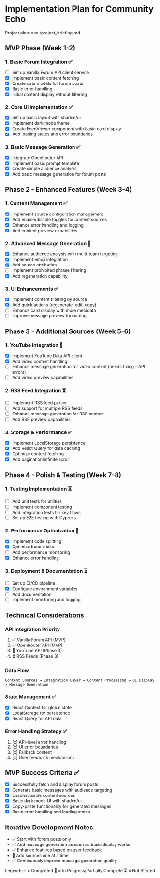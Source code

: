 # Implementation Plan for Community Echo

Project plan: see /project_briefing.md

## MVP Phase (Week 1-2)

### 1. Basic Forum Integration ✅
- [ ] Set up Vanilla Forum API client service
- [x] Implement basic content fetching
- [x] Create data models for forum posts
- [x] Basic error handling
- [x] Initial content display without filtering

### 2. Core UI Implementation ✅
- [x] Set up basic layout with shadcn/ui
- [x] Implement dark mode theme
- [x] Create FeedViewer component with basic card display
- [x] Add loading states and error boundaries

### 3. Basic Message Generation ✅
- [x] Integrate OpenRouter API
- [x] Implement basic prompt template
- [x] Create simple audience analysis
- [x] Add basic message generation for forum posts

## Phase 2 - Enhanced Features (Week 3-4)

### 1. Content Management ✅
- [x] Implement source configuration management
- [x] Add enable/disable toggles for content sources
- [x] Enhance error handling and logging
- [x] Add content preview capabilities

### 2. Advanced Message Generation 🚧
- [x] Enhance audience analysis with multi-team targeting
- [x] Implement emoji integration
- [x] Add source attribution
- [ ] Implement prohibited phrase filtering
- [x] Add regeneration capability

### 3. UI Enhancements ✅
- [x] Implement content filtering by source
- [x] Add quick actions (regenerate, edit, copy)
- [ ] Enhance card display with more metadata
- [ ] Improve message preview formatting

## Phase 3 - Additional Sources (Week 5-6)

### 1. YouTube Integration 🚧
- [x] Implement YouTube Data API client
- [x] Add video content handling
- [ ] Enhance message generation for video content (needs fixing - API errors)
- [ ] Add video preview capabilities

### 2. RSS Feed Integration ⏳
- [ ] Implement RSS feed parser
- [ ] Add support for multiple RSS feeds
- [ ] Enhance message generation for RSS content
- [ ] Add RSS preview capabilities

### 3. Storage & Performance ✅
- [x] Implement LocalStorage persistence
- [x] Add React Query for data caching
- [x] Optimize content fetching
- [x] Add pagination/infinite scroll

## Phase 4 - Polish & Testing (Week 7-8)

### 1. Testing Implementation ⏳
- [ ] Add unit tests for utilities
- [ ] Implement component testing
- [ ] Add integration tests for key flows
- [ ] Set up E2E testing with Cypress

### 2. Performance Optimization 🚧
- [x] Implement code splitting
- [x] Optimize bundle size
- [ ] Add performance monitoring
- [x] Enhance error handling

### 3. Deployment & Documentation ⏳
- [ ] Set up CI/CD pipeline
- [x] Configure environment variables
- [ ] Add documentation
- [ ] Implement monitoring and logging

## Technical Considerations

### API Integration Priority
1. ✅ Vanilla Forum API (MVP)
2. ✅ OpenRouter API (MVP)
3. 🚧 YouTube API (Phase 3)
4. ⏳ RSS Feeds (Phase 3)

### Data Flow
```
Content Sources → Integration Layer → Content Processing → UI Display → Message Generation
```

### State Management ✅
- [x] React Context for global state
- [x] LocalStorage for persistence
- [x] React Query for API data

### Error Handling Strategy ✅
1. [x] API-level error handling
2. [x] UI error boundaries
3. [x] Fallback content
4. [x] User feedback mechanisms

## MVP Success Criteria ✅
- [x] Successfully fetch and display forum posts
- [x] Generate basic messages with audience targeting
- [x] Enable/disable content sources
- [x] Basic dark mode UI with shadcn/ui
- [x] Copy-paste functionality for generated messages
- [x] Basic error handling and loading states

## Iterative Development Notes
- ✅ Start with forum posts only
- ✅ Add message generation as soon as basic display works
- ✅ Enhance features based on user feedback
- 🚧 Add sources one at a time
- ✅ Continuously improve message generation quality

Legend:
✅ = Completed
🚧 = In Progress/Partially Complete
⏳ = Not Started
